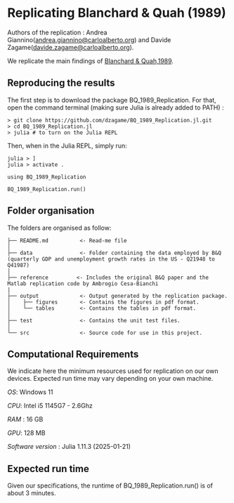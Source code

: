 # Replicating Blanchard & Quah (1989)

Authors of the replication : Andrea Giannino(andrea.giannino@carloalberto.org) and Davide Zagame(davide.zagame@carloalberto.org).

We replicate the main findings of [Blanchard & Quah,1989](https://uh.edu/~bsorense/BlanchardQuah1989.pdf).

## Reproducing the results
The first step is to download the package BQ_1989_Replication. 
For that, open the command terminal (making sure Julia is already added to PATH) :

```
> git clone https://github.com/dzagame/BQ_1989_Replication.jl.git
> cd BQ_1989_Replication.jl
> julia # to turn on the Julia REPL
```
Then, when in the Julia REPL, simply run:
```
julia > ]
julia > activate .

using BQ_1989_Replication

BQ_1989_Replication.run()
```

## Folder organisation

The folders are organised as follow:

```
├── README.md          <- Read-me file
│
├── data               <- Folder containing the data employed by B&Q (quarterly GDP and unemployment growth rates in the US - Q21948 to Q41987)
│   
├── reference         <- Includes the original B&Q paper and the Matlab replication code by Ambrogio Cesa-Bianchi
|
├── output             <- Output generated by the replication package.
│    ├── figures       <- Contains the figures in pdf format.
│    └── tables        <- Contains the tables in pdf format.
│
├── test               <- Contains the unit test files.
│
└── src                <- Source code for use in this project.
```

## Computational Requirements

We indicate here the minimum resources used for replication on our own devices. Expected run time may vary depending on your own machine.

*OS*: Windows 11

*CPU*: Intel i5 1145G7 - 2.6Ghz 

*RAM* : 16 GB

*GPU*: 128 MB

*Software version* : Julia 1.11.3 (2025-01-21)

## Expected run time

Given our specifications, the runtime of BQ_1989_Replication.run() is of about 3 minutes.



